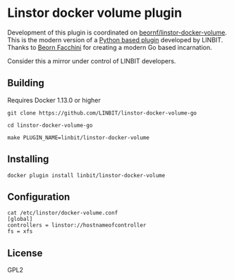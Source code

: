 # Linstor docker volume plugin

Development of this plugin is coordinated on
[beornf/linstor-docker-volume](https://github.com/beornf/linstor-docker-volume). This is the modern version of
a [Python based plugin](https://github.com/LINBIT/linstor-docker-volume) developed by LINBIT. Thanks to [Beorn
Facchini](https://github.com/beornf) for creating a modern Go based incarnation.

Consider this a mirror under control of LINBIT developers.

## Building

Requires Docker 1.13.0 or higher

`git clone https://github.com/LINBIT/linstor-docker-volume-go`

`cd linstor-docker-volume-go`

`make PLUGIN_NAME=linbit/linstor-docker-volume`

## Installing

`docker plugin install linbit/linstor-docker-volume`

## Configuration

```
cat /etc/linstor/docker-volume.conf
[global]
controllers = linstor://hostnameofcontroller
fs = xfs
```

## License
GPL2

